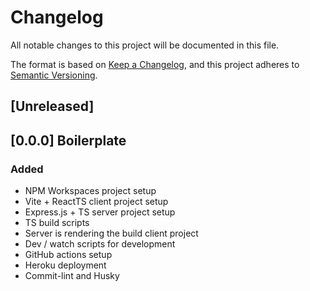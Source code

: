 # Changelog

All notable changes to this project will be documented in this file.

The format is based on [Keep a Changelog](https://keepachangelog.com/en/1.0.0/),
and this project adheres to [Semantic Versioning](https://semver.org/spec/v2.0.0.html).

## [Unreleased]

## [0.0.0] Boilerplate

### Added

- NPM Workspaces project setup
- Vite + ReactTS client project setup
- Express.js + TS server project setup
- TS build scripts
- Server is rendering the build client project
- Dev / watch scripts for development
- GitHub actions setup
- Heroku deployment
- Commit-lint and Husky

